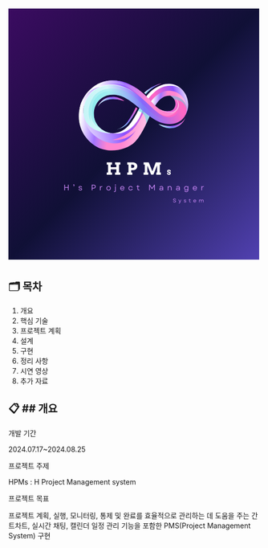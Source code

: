 # <img src="https://github.com/Eun4ria/final_project/blob/main/HPM_logo.png"/>

🗂️ 목차
---
1. 개요
2. 핵심 기술
3. 프로젝트 계획
4. 설계
5. 구현
6. 정리 사항
7. 시연 영상
8. 추가 자료


📋 ## 개요
---

개발 기간 

2024.07.17~2024.08.25 

프로젝트 주제 

HPMs : H Project Management system

프로젝트 목표

프로젝트 계획, 실행, 모니터링, 통제 및 완료를 효율적으로 관리하는 데 도움을 주는 
간트차트, 실시간 채팅, 캘린더 일정 관리 기능을 포함한 PMS(Project Management System) 구현

